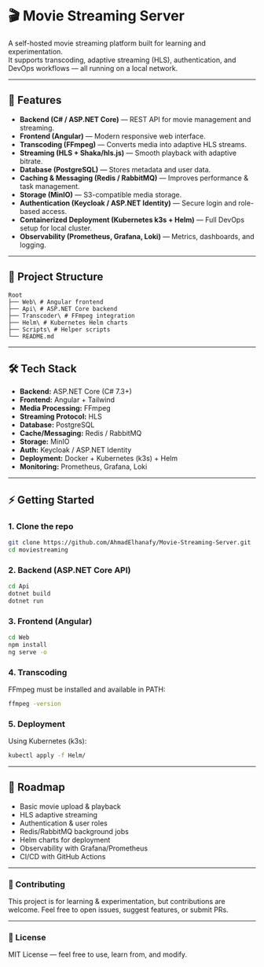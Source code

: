 # 🎬 Movie Streaming Server

A self-hosted movie streaming platform built for learning and experimentation.  
It supports transcoding, adaptive streaming (HLS), authentication, and DevOps workflows — all running on a local network.

---

## 🚀 Features
- **Backend (C# / ASP.NET Core)** — REST API for movie management and streaming.
- **Frontend (Angular)** — Modern responsive web interface.
- **Transcoding (FFmpeg)** — Converts media into adaptive HLS streams.
- **Streaming (HLS + Shaka/hls.js)** — Smooth playback with adaptive bitrate.
- **Database (PostgreSQL)** — Stores metadata and user data.
- **Caching & Messaging (Redis / RabbitMQ)** — Improves performance & task management.
- **Storage (MinIO)** — S3-compatible media storage.
- **Authentication (Keycloak / ASP.NET Identity)** — Secure login and role-based access.
- **Containerized Deployment (Kubernetes k3s + Helm)** — Full DevOps setup for local cluster.
- **Observability (Prometheus, Grafana, Loki)** — Metrics, dashboards, and logging.

---

## 📂 Project Structure
```
Root
├── Web\ # Angular frontend
├── Api\ # ASP.NET Core backend
├── Transcoder\ # FFmpeg integration
├── Helm\ # Kubernetes Helm charts
├── Scripts\ # Helper scripts
└── README.md 
```

---

## 🛠️ Tech Stack
- **Backend:** ASP.NET Core (C# 7.3+)
- **Frontend:** Angular + Tailwind
- **Media Processing:** FFmpeg
- **Streaming Protocol:** HLS
- **Database:** PostgreSQL
- **Cache/Messaging:** Redis / RabbitMQ
- **Storage:** MinIO
- **Auth:** Keycloak / ASP.NET Identity
- **Deployment:** Docker + Kubernetes (k3s) + Helm
- **Monitoring:** Prometheus, Grafana, Loki

---

## ⚡ Getting Started

### 1. Clone the repo
```bash
git clone https://github.com/AhmadElhanafy/Movie-Streaming-Server.git
cd moviestreaming
```

### 2. Backend (ASP.NET Core API)
```bash
cd Api
dotnet build
dotnet run
```

### 3. Frontend (Angular)
```bash
cd Web
npm install
ng serve -o
```

### 4. Transcoding
FFmpeg must be installed and available in PATH:
```bash
ffmpeg -version
```

### 5. Deployment
Using Kubernetes (k3s):
```bash
kubectl apply -f Helm/
```

---

## 🧩 Roadmap
- Basic movie upload & playback
- HLS adaptive streaming
- Authentication & user roles
- Redis/RabbitMQ background jobs
- Helm charts for deployment
- Observability with Grafana/Prometheus
- CI/CD with GitHub Actions

---

### 🤝 Contributing

This project is for learning & experimentation, but contributions are welcome.
Feel free to open issues, suggest features, or submit PRs.

---

### 📜 License

MIT License — feel free to use, learn from, and modify.